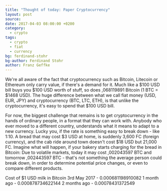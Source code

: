 ```yaml
---
title: "Thought of today: Paper Cryptocurrency"
layout: post
source:
date: 2017-04-03 08:00:00 +0200
category:
  - crypto
tags:
  - crypto
  - fiat
  - currency
bg: ferdinand-stohr
bg-author: Ferdinand Stohr
author: Franz Geffke
---
```


We're all aware of the fact that cryptocurrency such as Bitcoin, Litecoin or Ethereum only carry value, if there's a demand for it. Much like a $100 USD bill buys you $100 USD worth of stuff, so does ,068119891 Bitcoin (1 BTC = $1468 USD). The huge difference between what we call fiat money (USD, EUR, JPY) and cryptocurrency (BTC, LTC, ETH), is that unlike the cryptocurrency, it's easy to spend that $100 USD bill.

For now, the biggest challenge that remains is to get cryptocurrency in the hands of ordinary people, in a format that they can work with. Anybody who ever moved to a different country, understands what it means to adapt to a new currency. Lucky you, if the rate is something easy to break down - like 1:10. A bread that may cost $3 USD at home, is suddenly 3,600 FC (foreign currency), and the cab ride around town doesn't cost $18 USD but 21,000 FC. Imagine what will happen, if your bakery starts charging for the bread in Bitcoin: Due to volatile markets, today it may cost ,002043597 BTC and tomorrow ,002443597 BTC - that's not something the average person could break down, in order to determine potential price changes, or even to compare different products.

Cost of $1 USD milk in Bitcoin
3rd May 2017 - 0.000681198910082
1 month ago - 0.000878734622144
2 months ago - 0.00078431372549
